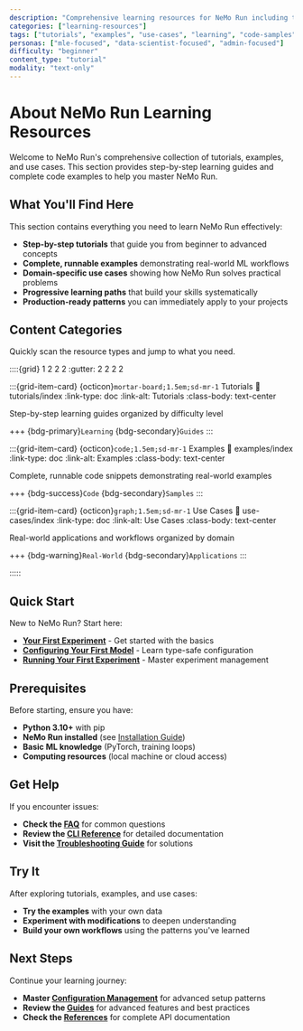 ```yaml
---
description: "Comprehensive learning resources for NeMo Run including tutorials, examples, and use cases"
categories: ["learning-resources"]
tags: ["tutorials", "examples", "use-cases", "learning", "code-samples", "real-world", "step-by-step"]
personas: ["mle-focused", "data-scientist-focused", "admin-focused"]
difficulty: "beginner"
content_type: "tutorial"
modality: "text-only"
---
```


# About NeMo Run Learning Resources

Welcome to NeMo Run's comprehensive collection of tutorials, examples, and use cases. This section provides step-by-step learning guides and complete code examples to help you master NeMo Run.

## What You'll Find Here

This section contains everything you need to learn NeMo Run effectively:

- **Step-by-step tutorials** that guide you from beginner to advanced concepts
- **Complete, runnable examples** demonstrating real-world ML workflows
- **Domain-specific use cases** showing how NeMo Run solves practical problems
- **Progressive learning paths** that build your skills systematically
- **Production-ready patterns** you can immediately apply to your projects

## Content Categories

Quickly scan the resource types and jump to what you need.

::::{grid} 1 2 2 2
:gutter: 2 2 2 2

:::{grid-item-card} {octicon}`mortar-board;1.5em;sd-mr-1` Tutorials
:link: tutorials/index
:link-type: doc
:link-alt: Tutorials
:class-body: text-center

Step-by-step learning guides organized by difficulty level

+++
{bdg-primary}`Learning` {bdg-secondary}`Guides`
:::

:::{grid-item-card} {octicon}`code;1.5em;sd-mr-1` Examples
:link: examples/index
:link-type: doc
:link-alt: Examples
:class-body: text-center

Complete, runnable code snippets demonstrating real-world examples

+++
{bdg-success}`Code` {bdg-secondary}`Samples`
:::

:::{grid-item-card} {octicon}`graph;1.5em;sd-mr-1` Use Cases
:link: use-cases/index
:link-type: doc
:link-alt: Use Cases
:class-body: text-center

Real-world applications and workflows organized by domain

+++
{bdg-warning}`Real-World` {bdg-secondary}`Applications`
:::

:::::

## Quick Start

New to NeMo Run? Start here:

- **[Your First Experiment](tutorials/first-experiment.md)** - Get started with the basics
- **[Configuring Your First Model](tutorials/configuring-your-first-model.md)** - Learn type-safe configuration
- **[Running Your First Experiment](tutorials/running-your-first-experiment.md)** - Master experiment management

## Prerequisites

Before starting, ensure you have:

- **Python 3.10+** with pip
- **NeMo Run installed** (see [Installation Guide](../get-started/install.md))
- **Basic ML knowledge** (PyTorch, training loops)
- **Computing resources** (local machine or cloud access)

## Get Help

If you encounter issues:

- **Check the [FAQ](../references/faqs.md)** for common questions
- **Review the [CLI Reference](../references/cli-reference.md)** for detailed documentation
- **Visit the [Troubleshooting Guide](../guides/troubleshooting.md)** for solutions

## Try It

After exploring tutorials, examples, and use cases:

- **Try the examples** with your own data
- **Experiment with modifications** to deepen understanding
- **Build your own workflows** using the patterns you've learned

## Next Steps

Continue your learning journey:

- **Master [Configuration Management](../guides/configuration.md)** for advanced setup patterns
- **Review the [Guides](../guides/index.md)** for advanced features and best practices
- **Check the [References](../references/index.md)** for complete API documentation
